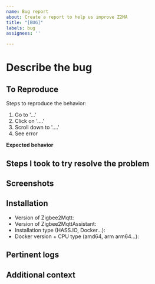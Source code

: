```yaml
---
name: Bug report
about: Create a report to help us improve Z2MA
title: "[BUG]"
labels: bug
assignees: ''

---
```


# Describe the bug
<!-- A clear and concise description of what the bug is. -->

## To Reproduce
Steps to reproduce the behavior:
<!-- change following steps -->
1. Go to '...'
2. Click on '....'
3. Scroll down to '....'
4. See error

**Expected behavior**
<!-- A clear and concise description of what you expected to happen. -->

## Steps I took to try resolve the problem
<!-- Did you try with latest version?  Does this problem happend with last "dev" version too? -->

## Screenshots
<!-- If applicable, add screenshots to help explain your problem. -->

## Installation
 - Version of Zigbee2Mqtt:
 - Version of Zigbee2MqttAssistant:
 - Installation type (HASS.IO, Docker...):
 - Docker version + CPU type (amd64, arm arm64...):

## Pertinent logs
<!-- Add logs here -->

## Additional context
<!-- Add any other context about the problem here. -->
